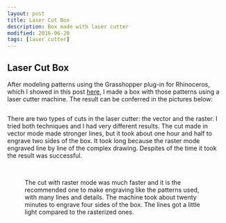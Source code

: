 ```yaml
---
layout: post
title: Laser Cut Box
description: Box made with laser cutter
modified: 2016-06-20
tags: [laser cutter]
---
```


## Laser Cut Box

After modeling patterns using the Grasshopper plug-in for Rhinoceros, which I showed in this post [here](http://jfunatsu.github.io/grasshopper-box/), I made a box with those patterns using a laser cutter machine. The result can be conferred in the pictures below:

<figure>
<img src="/images/box-picture1.JPG" alt="">
</Figure>

There are two types of cuts in the laser cutter: the vector and the raster. I tried both techniques and I had very different results.
The cut made in vector mode made stronger lines, but it took about one hour and half to engrave two sides of the box. It took long because the raster mode engraved line by line of the complex drawing. Despites of the time it took the result was successful.

<figure class="half">
	<a href="/images/box-picture2.JPG"><img src="/images/box-picture2.JPG" alt=""></a>
	<a href="/images/box-picture3.JPG"><img src="/images/box-picture3.JPG" alt=""></a>

The cut with raster mode was much faster and it is the recommended one to make engraving like the patterns used, with many lines and details. The machine took about twenty minutes to engrave four sides of the box. The lines got a little light compared to the rasterized ones.

<figure class="half">
	<img src="/images/box-picture4.JPG" alt="">
	<img src="/images/box-picture5.JPG" alt="">
	
<figure class="half">
	<img src="/images/box-picture6.JPG" alt="">
	<img src="/images/box-picture7.JPG" alt="">
